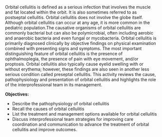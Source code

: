 Orbital cellulitis is defined as a serious infection that involves the muscle and fat located within the orbit. It is also sometimes referred to as postseptal cellulitis. Orbital cellulitis does not involve the globe itself. Although orbital cellulitis can occur at any age, it is more common in the pediatric population.The causative organisms of orbital cellulitis are commonly bacterial but can also be polymicrobial, often including aerobic and anaerobic bacteria and even fungal or mycobacteria. Orbital cellulitis is primarily diagnosed clinically by objective findings on physical examination combined with presenting signs and symptoms. The most important distinguishing feature of orbital cellulitis is the presence of ophthalmoplegia, the presence of pain with eye movement, and/or proptosis. Orbital cellulitis also typically cause eyelid swelling with or without erythema; however, these findings are also seen in another less serious condition called preseptal cellulitis. This activity reviews the cause, pathophysiology and presentation of orbital cellulitis and highlights the role of the interprofessional team in its management.

**Objectives:**
- Describe the pathophysiology of orbital cellulitis
- Recall the causes of orbital cellulitis
- List the treatment and management options available for orbital cellulitis
- Discuss interprofessional team strategies for improving care coordination and communication to advance the treatment of orbital cellulitis and improve outcomes.